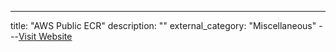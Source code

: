 ---
title: "AWS Public ECR"
description: ""
external_category: "Miscellaneous"
---[Visit Website](https://gallery.ecr.aws/prowler-cloud/prowler)

